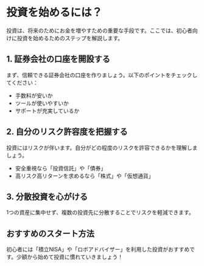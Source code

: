 # 投資を始めるには？

投資は、将来のためにお金を増やすための重要な手段です。ここでは、初心者向けに投資を始めるためのステップを解説します。

## 1. 証券会社の口座を開設する
まず、信頼できる証券会社の口座を作りましょう。以下のポイントをチェックしてください：
- 手数料が安いか
- ツールが使いやすいか
- サポートが充実しているか

## 2. 自分のリスク許容度を把握する
投資にはリスクが伴います。自分がどの程度のリスクを許容できるかを理解しましょう。
- 安全重視なら「投資信託」や「債券」
- 高リスク高リターンを求めるなら「株式」や「仮想通貨」

## 3. 分散投資を心がける
1つの資産に集中せず、複数の投資先に分散することでリスクを軽減できます。

## おすすめのスタート方法
初心者には「積立NISA」や「ロボアドバイザー」を利用した投資がおすすめです。少額から始めて投資に慣れていきましょう！
